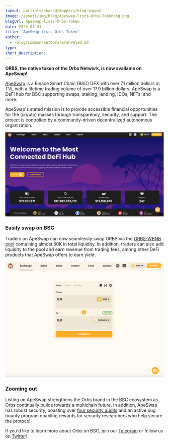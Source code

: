 ```yaml
---
layout: partials/shared/mappers/blog-mapper
image: /assets/img/blog/ApeSwap-lists-Orbs-Token/bg.png
blogUrl: ApeSwap-lists-Orbs-Token
date: 2023-03-31
title: "ApeSwap lists Orbs Token"
author:
  - /blog/common/authors/EranPeled.md
type:
short_description:
---
```



**ORBS, the native token of the Orbs Network, is now available on ApeSwap!**

[ApeSwap](https://apeswap.finance/) is a Binace Smart Chain (BSC) DEX with over 71 million dollars in TVL with a lifetime trading volume of over 17.9 billion dollars. ApeSwap is a DeFi hub for BSC supporting swaps, staking, lending, IDOs, NFTs, and more.

ApeSwap's stated mission is to provide accessible financial opportunities for the (crypto) masses through transparency, security, and support. The project is controlled by a community-driven decentralized autonomous organization.

![img](/assets/img/blog/ApeSwap-lists-Orbs-Token/img1.png)


### Easily swap on BSC

Traders on ApeSwap can now seamlessly swap ORBS via the [ORBS-WBNB pool](https://info.apeswap.finance/pair/0x118c47c2955687f2ff3627a9fadfddc33bc81f88) containing almost 50K in total liquidity. In addition, traders can also add liquidity to the pool and earn revenue from trading fees, among other DeFi products that ApeSwap offers to earn yield.

![img](/assets/img/blog/ApeSwap-lists-Orbs-Token/img2.png)


### Zooming out

Listing on ApeSwap strengthens the Orbs brand in the BSC ecosystem as Orbs continually builds towards a multichain future. In addition, ApeSwap has robust security, boasting over [four security audits](https://apeswap.gitbook.io/apeswap-finance/where-dev/security/audits) and an active bug bounty program enabling rewards for security researchers who help secure the protocol.

If you'd like to learn more about Orbs on BSC, join our [Telegram](https://t.me/OrbsNetwork) or follow us on [Twitter](https://twitter.com/orbs_network)!